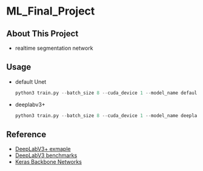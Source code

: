 # ML_Final_Project
## About This Project

- realtime segmentation network
## Usage
- default Unet
    ```python
    python3 train.py --batch_size 8 --cuda_device 1 --model_name default_unet --depth 5 --wandb
    ```
- deeplabv3+
    ```python
    python3 train.py --batch_size 8 --cuda_device 1 --model_name deeplabv3+ --backbone MobileNetV2 --wandb
    ```
## Reference
- [DeepLabV3+ exmaple](Send-anywhere.com)
- [DeepLabV3 benchmarks](https://www.tensorflow.org/lite/examples/segmentation/overview)
- [Keras Backbone Networks](https://keras.io/api/applications/)